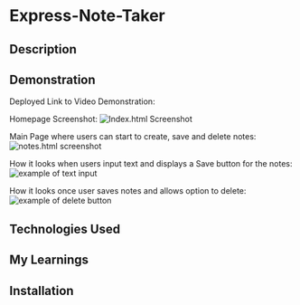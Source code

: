 # Express-Note-Taker

## Description

## Demonstration

Deployed Link to Video Demonstration: 

Homepage Screenshot: 
![Index.html Screenshot]("Assets/indexHtmlScreenshot.JPG")


Main Page where users can start to create, save and delete notes:
![notes.html screenshot]("Assets/notesHtmlScreenshot.JPG")

How it looks when users input text and displays a Save button for the notes:
![example of text input]("Assets/notesHtmlTextInput.JPG")

How it looks once user saves notes and allows option to delete:
![example of delete button]("Assets/displayDeleteButton.JPG")
## Technologies Used

## My Learnings

## Installation

